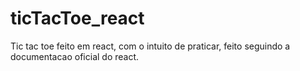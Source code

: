 # ticTacToe_react
Tic tac toe feito em react, com o intuito de praticar, feito seguindo a documentacao oficial do react.
